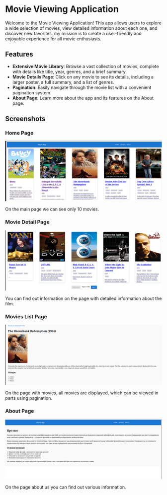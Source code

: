 # Movie Viewing Application

Welcome to the Movie Viewing Application! This app allows users to explore a wide selection of movies, view detailed information about each one, and discover new favorites. my mission is to create a user-friendly and enjoyable experience for all movie enthusiasts.

## Features

- **Extensive Movie Library**: Browse a vast collection of movies, complete with details like title, year, genres, and a brief summary.
- **Movie Details Page**: Click on any movie to see its details, including a larger poster, a full summary, and a list of genres.
- **Pagination**: Easily navigate through the movie list with a convenient pagination system.
- **About Page**: Learn more about the app and its features on the About page.

## Screenshots

### Home Page
![Home Page](./public/image.png)

On the main page we can see only 10 movies.

### Movie Detail Page
![Movie Detail Page](./public/image-1.png)

You can find out information on the page with detailed information about the film.

### Movies List Page
![Movies List Page](./public/image-3.png)

On the page with movies, all movies are displayed, which can be viewed in parts using pagination.

### About Page
![About Page](./public/image-2.png)

On the page about us you can find out various information.
